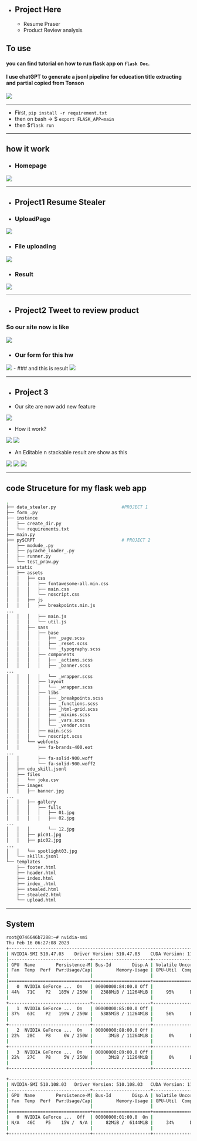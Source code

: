 - ## Project Here
    - Resume Praser
    - Product Review analysis


## To use


#### you can find tutorial on how to run flask app on `flask Doc`.


#### I use chatGPT to generate a jsonl pipeline for education title extracting and partial copied from Tonson
<img src = 'how_my_web_perform/chatgpt.png'>


----------------

- First, `pip install -r requirement.txt`
- then on bash -> $ `export FLASK_APP=main`
- then $`flask run`
-------------------
## how it work
- ### Homepage
 <img src = 'how_my_web_perform/homepage.png'>

-------------------------
- ## Project1 Resume Stealer
- ### UploadPage
<img src = 'how_my_web_perform/uploadpage2.png'>

- ### File uploading
<img src = 'how_my_web_perform/uploadafile.png'>

- ### Result
<img src = 'how_my_web_perform/result.png'>

---------------
- ## Project2 Tweet to review product
<!-- - ### I have 2 excute
<img src = 'how_my_web_perform/excute0.png'>

- ### second one
<img src = 'how_my_web_perform/excute1.png'>

- ## Maybe we should sent email to `Elon Musk` to sell `twitter` out or just let it went bankrupt. Since he do something in TWITTER API and that will not be free anymore T-T . -->

<!-- - ## Anyway, we still have our freind REDDIT -->
### So our site now is like

<img src = 'how_my_web_perform/hwtwmp.png'>

- ### Our form for this hw
<img src = 'how_my_web_perform/hw4form.png'>
- ### and this is result
<img src = 'how_my_web_perform/hw4result.png'>


-----------------------

- ## Project 3 
- Our site are now add new feature

<img src= 'how_my_web_perform/dick0.png'>

- How it work?

<img src= 'how_my_web_perform/dick1.png'>
<img src= 'how_my_web_perform/dick2.png'>



- An Editable n stackable result are show as this  

<img src= 'how_my_web_perform/dick3.png'>
<img src= 'how_my_web_perform/dick4.png'>
<img src= 'how_my_web_perform/dick5.png'>


------------------------------



## code Struceture for my flask web app
```bash
.
├── data_stealer.py                         #PROJECT 1
├── form_.py
├── instance
│   ├── create_dir.py
│   └── requirements.txt
├── main.py
├── pySCRPT                                 # PROJECT 2
│   ├── modude_.py
│   ├── pycache_loader_.py
│   ├── runner.py
│   └── test_praw.py
├── static
│   ├── assets
│   │   ├── css
│   │   │   ├── fontawesome-all.min.css
│   │   │   ├── main.css
│   │   │   └── noscript.css
│   │   ├── js
│   │   │   ├── breakpoints.min.js
...
│   │   │   ├── main.js
│   │   │   └── util.js
│   │   ├── sass
│   │   │   ├── base
│   │   │   │   ├── _page.scss
│   │   │   │   ├── _reset.scss
│   │   │   │   └── _typography.scss
│   │   │   ├── components
│   │   │   │   ├── _actions.scss
│   │   │   │   ├── _banner.scss
...
│   │   │   │   └── _wrapper.scss
│   │   │   ├── layout
│   │   │   │   └── _wrapper.scss
│   │   │   ├── libs
│   │   │   │   ├── _breakpoints.scss
│   │   │   │   ├── _functions.scss
│   │   │   │   ├── _html-grid.scss
│   │   │   │   ├── _mixins.scss
│   │   │   │   ├── _vars.scss
│   │   │   │   └── _vendor.scss
│   │   │   ├── main.scss
│   │   │   └── noscript.scss
│   │   └── webfonts
│   │       ├── fa-brands-400.eot
...
│   │       ├── fa-solid-900.woff
│   │       └── fa-solid-900.woff2
│   ├── edu_skill.jsonl
│   ├── files
│   │   └── joke.csv
│   ├── images
│   │   ├── banner.jpg
...
│   │   ├── gallery
│   │   │   ├── fulls
│   │   │   │   ├── 01.jpg
│   │   │   │   ├── 02.jpg
...
│   │   │       └── 12.jpg
│   │   ├── pic01.jpg
│   │   ├── pic02.jpg
...
│   │   └── spotlight03.jpg
│   └── skills.jsonl
└── templates
    ├── footer.html
    ├── header.html
    ├── index.html
    ├── index_.html
    ├── stealed.html
    ├── stealed2.html
    └── upload.html

```


-----------------------
## System

```bash
root@0746646b7288:~# nvidia-smi
Thu Feb 16 06:27:08 2023       
+-----------------------------------------------------------------------------+
| NVIDIA-SMI 510.47.03    Driver Version: 510.47.03    CUDA Version: 11.6     |
|-------------------------------+----------------------+----------------------+
| GPU  Name        Persistence-M| Bus-Id        Disp.A | Volatile Uncorr. ECC |
| Fan  Temp  Perf  Pwr:Usage/Cap|         Memory-Usage | GPU-Util  Compute M. |
|                               |                      |               MIG M. |
|===============================+======================+======================|
|   0  NVIDIA GeForce ...  On   | 00000000:84:00.0 Off |                  N/A |
| 44%   71C    P2   185W / 250W |   2388MiB / 11264MiB |     95%      Default |
|                               |                      |                  N/A |
+-------------------------------+----------------------+----------------------+
|   1  NVIDIA GeForce ...  On   | 00000000:85:00.0 Off |                  N/A |
| 37%   63C    P2   199W / 250W |   5385MiB / 11264MiB |     56%      Default |
|                               |                      |                  N/A |
+-------------------------------+----------------------+----------------------+
|   2  NVIDIA GeForce ...  On   | 00000000:88:00.0 Off |                  N/A |
| 22%   28C    P8     6W / 250W |      3MiB / 11264MiB |      0%      Default |
|                               |                      |                  N/A |
+-------------------------------+----------------------+----------------------+
|   3  NVIDIA GeForce ...  On   | 00000000:89:00.0 Off |                  N/A |
| 22%   27C    P8     5W / 250W |      3MiB / 11264MiB |      0%      Default |
|                               |                      |                  N/A |
+-------------------------------+----------------------+----------------------+

+-----------------------------------------------------------------------------+
| NVIDIA-SMI 510.108.03   Driver Version: 510.108.03   CUDA Version: 11.6     |
|-------------------------------+----------------------+----------------------+
| GPU  Name        Persistence-M| Bus-Id        Disp.A | Volatile Uncorr. ECC |
| Fan  Temp  Perf  Pwr:Usage/Cap|         Memory-Usage | GPU-Util  Compute M. |
|                               |                      |               MIG M. |
|===============================+======================+======================|
|   0  NVIDIA GeForce ...  Off  | 00000000:01:00.0  On |                  N/A |
| N/A   46C    P5    15W /  N/A |     82MiB /  6144MiB |     34%      Default |
|                               |                      |                  N/A |
+-------------------------------+----------------------+----------------------+



```

